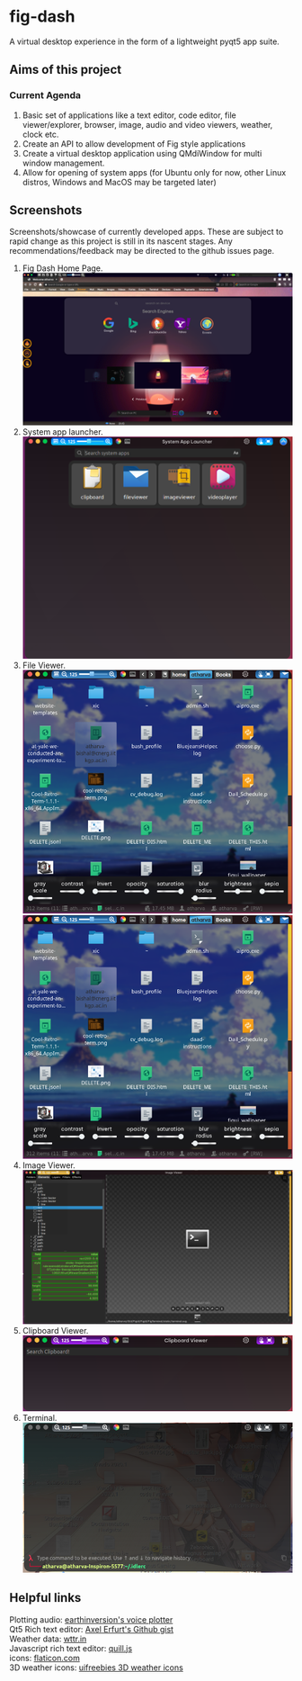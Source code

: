 # fig-dash
A virtual desktop experience in the form of a lightweight pyqt5 app suite.

## Aims of this project
### Current Agenda
1. Basic set of applications like a text editor, code editor, file viewer/explorer, browser, image, audio and video viewers, weather, clock etc.
2. Create an API to allow development of Fig style applications
3. Create a virtual desktop application using QMdiWindow for multi window management.
4. Allow for opening of system apps (for Ubuntu only for now, other Linux distros, Windows and MacOS may be targeted later)
<!-- 1. Emultate the rich set of features current browser possess with QWebEngineView (bookmarking)
2. Create rich set of widgets and a carefully designed dashboard to boost productivity of the average PC user.
3. Log usage data like time spent browsing various topics, calendar based event scheduling, screen time analysis etc., visualize it and generate insights -->
<!-- ### Future Steps
1. Allow external windows as tabs as well so that they can be managed by a single window
2. Create an automated pipeline that can share results of logged data and possibly recommend changes to increase productivity. -->
## Screenshots
Screenshots/showcase of currently developed apps. These are subject to rapid change as this project is still in its nascent stages. Any recommendations/feedback may be directed to the github issues page. 
<!-- A dedicated email address might be instated if this project recieves interest. -->
1. Fig Dash Home Page.
![Homepage](https://github.com/atharva-naik/fig-dash/blob/main/showcase/homepage1.png?raw=true)
2. System app launcher.
![System app launcher](https://github.com/atharva-naik/fig-dash/blob/main/showcase/app_launcher.png?raw=true)
3. File Viewer.
![File Viewer](https://github.com/atharva-naik/fig-dash/blob/main/showcase/fileviewer.png?raw=true)
![File Viewer (Ribbon)](https://github.com/atharva-naik/fig-dash/blob/main/showcase/fileviewer.png?raw=true)
4. Image Viewer.
![Image Viewer](https://github.com/atharva-naik/fig-dash/blob/main/showcase/imageviewer.png?raw=true)
5. Clipboard Viewer.
![Clipboard Viewer](https://github.com/atharva-naik/fig-dash/blob/main/showcase/clipboard.png?raw=true)
5. Terminal.
![Terminal](https://github.com/atharva-naik/fig-dash/blob/main/showcase/terminal.png?raw=true)

## Helpful links
Plotting audio: [earthinversion's voice plotter](https://github.com/earthinversion/voicePlotter) <br>
Qt5 Rich text editor: [Axel Erfurt's Github gist](https://gist.github.com/Axel-Erfurt/e33608124a4e47167ba76f4d62cba9ca) <br>
Weather data: [wttr.in](https://github.com/chubin/wttr.in) <br>
Javascript rich text editor: [quill.js](https://quilljs.com/) <br>
icons: [flaticon.com](https://www.flaticon.com/) <br>
3D weather icons: [uifreebies 3D weather icons](https://uifreebies.net/icon/3d-weather-icons-free)